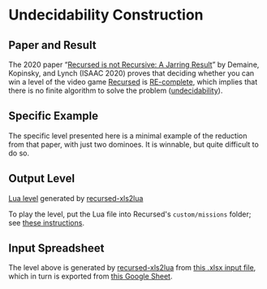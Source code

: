 # Undecidability Construction

## Paper and Result

The 2020 paper &ldquo;[Recursed is not Recursive:
A Jarring Result](https://arxiv.org/abs/2002.05131)&rdquo;
by Demaine, Kopinsky, and Lynch (ISAAC 2020)
proves that deciding whether you can win a level of the video game
[Recursed](http://store.steampowered.com/app/497780/Recursed/) is
[RE-complete](https://en.wikipedia.org/wiki/RE_(complexity)#RE-complete),
which implies that there is no finite algorithm to solve the problem
([undecidability](https://en.wikipedia.org/wiki/Undecidable_problem)).

## Specific Example

The specific level presented here is a minimal example of the reduction
from that paper, with just two dominoes.
It is winnable, but quite difficult to do so.

## Output Level

[Lua level](undecidable.lua) generated by
[recursed-xls2lua](https://github.com/edemaine/recursed-xls2lua)

To play the level, put the Lua file into Recursed's `custom/missions` folder;
see [these instructions](https://steamcommunity.com/sharedfiles/filedetails/?id=800043882).

## Input Spreadsheet

The level above is generated by
[recursed-xls2lua](https://github.com/edemaine/recursed-xls2lua)
from
[this .xlsx input file](undecidable.xlsx),
which in turn is exported from
[this Google Sheet](https://docs.google.com/spreadsheets/d/1ASqSR9EQF2L-6L6IQ_HYus3htGyc0kWByDrfVtEJnjM/edit?usp=sharing).
